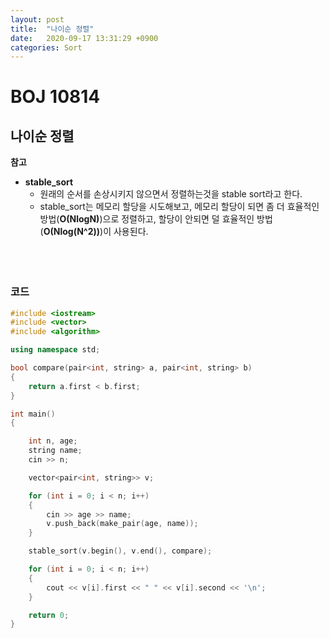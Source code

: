 ```yaml
---
layout: post
title:  "나이순 정렬"
date:   2020-09-17 13:31:29 +0900
categories: Sort
---
```

# BOJ 10814

## 나이순 정렬

**참고**

- **stable_sort**
  -   원래의 순서를 손상시키지 않으면서 정렬하는것을 stable sort라고 한다.
  - stable_sort는 메모리 할당을 시도해보고, 
    메모리 할당이 되면 좀 더 효율적인 방법(**O(NlogN)**)으로 정렬하고, 
    할당이 안되면 덜 효율적인 방법(**O(Nlog(N^2))**)이 사용된다.





<br/> 


### <br/> 코드

```c++
#include <iostream>
#include <vector>
#include <algorithm>

using namespace std;

bool compare(pair<int, string> a, pair<int, string> b)
{
    return a.first < b.first;
}

int main()
{

    int n, age;
    string name;
    cin >> n;

    vector<pair<int, string>> v;

    for (int i = 0; i < n; i++)
    {
        cin >> age >> name;
        v.push_back(make_pair(age, name));
    }

    stable_sort(v.begin(), v.end(), compare);

    for (int i = 0; i < n; i++)
    {
        cout << v[i].first << " " << v[i].second << '\n';
    }

    return 0;
}

```


